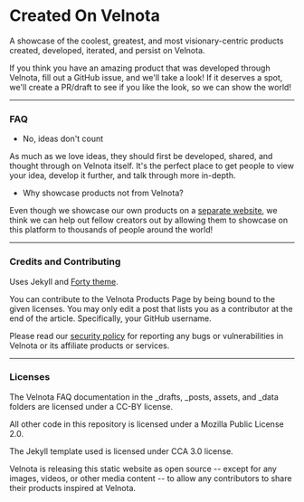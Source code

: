 # Created On Velnota

A showcase of the coolest, greatest, and most visionary-centric
products created, developed, iterated, and persist on Velnota. 

If you think you have an amazing product that was developed 
through Velnota, fill out a GitHub issue, and we'll take a look!
If it deserves a spot, we'll create a PR/draft to see if you like
the look, so we can show the world!

---
### FAQ

* No, ideas don't count

As much as we love ideas, they should first be developed, shared,
and thought through on Velnota itself. It's the perfect place to
get people to view your idea, develop it further, and talk through
more in-depth.

* Why showcase products not from Velnota?

Even though we showcase our own products on a
[separate website](https://products.velnota.com/), we think we can
help out fellow creators out by allowing them to showcase on this platform
to thousands of people around the world!

---
### Credits and Contributing

Uses Jekyll and [Forty theme](https://github.com/andrewbanchich/forty-jekyll-theme).

You can contribute to the Velnota Products Page by
being bound to the given licenses. You may only edit a post
that lists you as a contributor at the end of the article.
Specifically, your GitHub username.

Please read our [security policy](/SECURITY.md) for
reporting any bugs or vulnerabilities in Velnota or
its affiliate products or services.

---
### Licenses

The Velnota FAQ documentation in the _drafts, _posts, assets,
and _data folders are licensed under a CC-BY license.

All other code in this repository is licensed under a 
Mozilla Public License 2.0.

The Jekyll template used is licensed under CCA 3.0 license.

Velnota is releasing this static website as open source --
except for any images, videos, or other media content --
to allow any contributors to share their products inspired
at Velnota.
